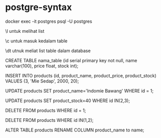 # postgre-syntax

docker exec -it postgres psql -U postgres

\l untuk melihat list

\c untuk masuk kedalam table

\dt utnuk meliat list table dalam database

CREATE TABLE nama_table (id serial primary key not null, name varchar(100), price float, stock int);

INSERT INTO products (id, product_name, product_price, product_stock) VALUES (3, 'Mie Sedap', 2000, 20);

UPDATE products SET product_name='Indomie Bawang' WHERE id = 1;

UPDATE products SET product_stock=40 WHERE id IN(2,3);

DELETE FROM products WHERE id = 1;

DELETE FROM products WHERE id IN(1,2);

ALTER TABLE products RENAME COLUMN product_name to name;
